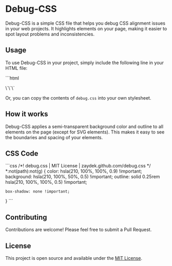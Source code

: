 # Debug-CSS

Debug-CSS is a simple CSS file that helps you debug CSS alignment issues in your web projects. It highlights elements on your page, making it easier to spot layout problems and inconsistencies.

## Usage

To use Debug-CSS in your project, simply include the following line in your HTML file:

\`\`\`html
<link rel="stylesheet" href="[https://raw.githubusercontent.com/yourusername/Debug-CSS/main/debug.css](https://github.com/GoliathReaper/Debug-CSS/raw/refs/heads/main/debug.css)">
\`\`\`

Or, you can copy the contents of `debug.css` into your own stylesheet.

## How it works

Debug-CSS applies a semi-transparent background color and outline to all elements on the page (except for SVG elements). This makes it easy to see the boundaries and spacing of your elements.

## CSS Code

\`\`\`css
/*! debug.css | MIT License | zaydek.github.com/debug.css */
*:not(path):not(g) {
    color:                    hsla(210, 100%, 100%, 0.9) !important;
    background:               hsla(210, 100%,  50%, 0.5) !important;
    outline:    solid 0.25rem hsla(210, 100%, 100%, 0.5) !important;

    box-shadow: none !important;
}
\`\`\`

## Contributing

Contributions are welcome! Please feel free to submit a Pull Request.

## License

This project is open source and available under the [MIT License](LICENSE).

